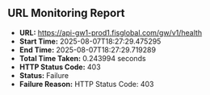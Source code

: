 ## URL Monitoring Report

- **URL:** https://api-gw1-prod1.fisglobal.com/gw/v1/health
- **Start Time:** 2025-08-07T18:27:29.475295
- **End Time:** 2025-08-07T18:27:29.719289
- **Total Time Taken:** 0.243994 seconds
- **HTTP Status Code:** 403
- **Status:** Failure
- **Failure Reason:** HTTP Status Code: 403
